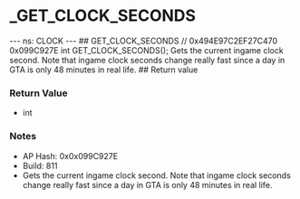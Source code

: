 # _GET_CLOCK_SECONDS

--- ns: CLOCK --- ## GET_CLOCK_SECONDS  // 0x494E97C2EF27C470 0x099C927E int GET_CLOCK_SECONDS();  Gets the current ingame clock second. Note that ingame clock seconds change really fast since a day in GTA is only 48 minutes in real life.  ## Return value

### Return Value
* int

### Notes
* AP Hash: 0x0x099C927E
* Build: 811
* Gets the current ingame clock second. Note that ingame clock seconds change really fast since a day in GTA is only 48 minutes in real life.

